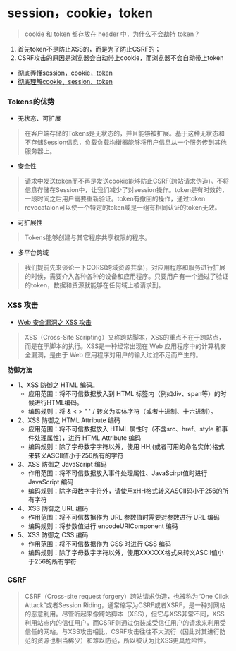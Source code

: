 # session，cookie，token
> cookie 和 token 都存放在 header 中，为什么不会劫持 token？

1. 首先token不是防止XSS的，而是为了防止CSRF的；
2. CSRF攻击的原因是浏览器会自动带上cookie，而浏览器不会自动带上token

- [彻底弄懂session，cookie，token](https://segmentfault.com/a/1190000017831088)
- [彻底理解cookie、session、token](https://mp.weixin.qq.com/s/PAjRcwH5RE-aEn4xIJzbeQ)


### Tokens的优势

- 无状态、可扩展
> 在客户端存储的Tokens是无状态的，并且能够被扩展。基于这种无状态和不存储Session信息，负载负载均衡器能够将用户信息从一个服务传到其他服务器上。

- 安全性

> 请求中发送token而不再是发送cookie能够防止CSRF(跨站请求伪造)。不将信息存储在Session中，让我们减少了对session操作。token是有时效的，一段时间之后用户需要重新验证。token有撤回的操作，通过token revocataion可以使一个特定的token或是一组有相同认证的token无效。

- 可扩展性

> Tokens能够创建与其它程序共享权限的程序。

- 多平台跨域

> 我们提前先来谈论一下CORS(跨域资源共享)，对应用程序和服务进行扩展的时候，需要介入各种各种的设备和应用程序。只要用户有一个通过了验证的token，数据和资源就能够在任何域上被请求到。



###  XSS 攻击

- [Web 安全漏洞之 XSS 攻击](https://mp.weixin.qq.com/s/llvJpjTLCyO7bUbL48CWOg)

> XSS（Cross-Site Scripting）又称跨站脚本，XSS的重点不在于跨站点，而是在于脚本的执行。XSS是一种经常出现在 Web 应用程序中的计算机安全漏洞，是由于 Web 应用程序对用户的输入过滤不足而产生的。

**防御方法**

- 1、XSS 防御之 HTML 编码。
  - 应用范围：将不可信数据放入到 HTML 标签内（例如div、span等）的时候进行HTML编码。
  - 编码规则：将 & < > " ' / 转义为实体字符（或者十进制、十六进制）。
- 2、XSS 防御之 HTML Attribute 编码
  - 应用范围：将不可信数据放入 HTML 属性时（不含src、href、style 和事件处理属性），进行 HTML Attribute 编码
  - 编码规则：除了字母数字字符以外，使用 HH;(或者可用的命名实体)格式来转义ASCII值小于256所有的字符
- 3、XSS 防御之 JavaScript 编码
  - 作用范围：将不可信数据放入事件处理属性、JavaScirpt值时进行 JavaScript 编码
  - 编码规则：除字母数字字符外，请使用xHH格式转义ASCII码小于256的所有字符
- 4、XSS 防御之 URL 编码
  - 作用范围：将不可信数据作为 URL 参数值时需要对参数进行 URL 编码
  - 编码规则：将参数值进行 encodeURIComponent 编码
- 5、XSS 防御之 CSS 编码
  - 作用范围：将不可信数据作为 CSS 时进行 CSS 编码
  - 编码规则：除了字母数字字符以外，使用XXXXXX格式来转义ASCII值小于256的所有字符


### CSRF

> CSRF（Cross-site request forgery）跨站请求伪造，也被称为“One Click Attack”或者Session Riding，通常缩写为CSRF或者XSRF，是一种对网站的恶意利用。尽管听起来像跨站脚本（XSS），但它与XSS非常不同，XSS利用站点内的信任用户，而CSRF则通过伪装成受信任用户的请求来利用受信任的网站。与XSS攻击相比，CSRF攻击往往不大流行（因此对其进行防范的资源也相当稀少）和难以防范，所以被认为比XSS更具危险性。